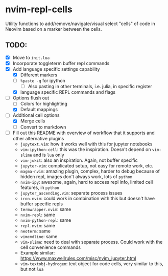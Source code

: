 # nvim-repl-cells
Utility functions to add/remove/navigate/visual select "cells" of code in Neovim based on a marker between the cells.

## TODO:
- [x] Move to `init.lua`
- [x] Incorporate toggleterm buffer repl commands
- [x] Add language specific settings capability
  - [x] Different markers
  - [ ] `%paste -q` for ipython
    - [ ] Also pasting in other terminals, i.e. julia, in specific register
  - [x] language specific REPL commands and flags
- [ ] Options flush out
  - [ ] Colors for highlighting
  - [x] Default mappings
- [ ] Additional cell options
  - [x] Merge cells
  - [ ] Convert to markdown
- [ ] Fill out this README with overview of workflow that it supports and other alternative plugins
  - `jupytext.vim`: how it works well with this for jupyter notebooks
  - `vim-ipython-cell`: this was the inspiration. Doesn't depend on `vim-slime` and is `lua` only
  - `vim-jukit`: also an inspiration. Again, not buffer specific
  - `jupyter-vim`: complicated setup, not easy for remote work, etc.
  - `magma-nvim`: amazing plugin, complex, harder to debug because of hidden repl, images don't always work, lots of `python`
  - `nvim-ipy`: awesome, again, hard to access repl info, limited cell features, in `python`
  - `jupyter_ascending.vim`: separate process issues
  - `iron.nvim`: could work in combination with this but doesn't have buffer specific repls
  - `termwrapper.nvim`: same
  - `nvim-repl`: same
  - `nvim-python-repl`: same
  - `repl.nvim`: same
  - `neoterm`: same
  - `vimcmdline`: same
  - `vim-slime`: need to deal with separate process. Could work with the cell convenience commands
  - Example similar: https://www.maxwellrules.com/misc/nvim_jupyter.html
  - `vim-textobj-hydrogen`: text object for code cells, very similar to this, but not `lua`
